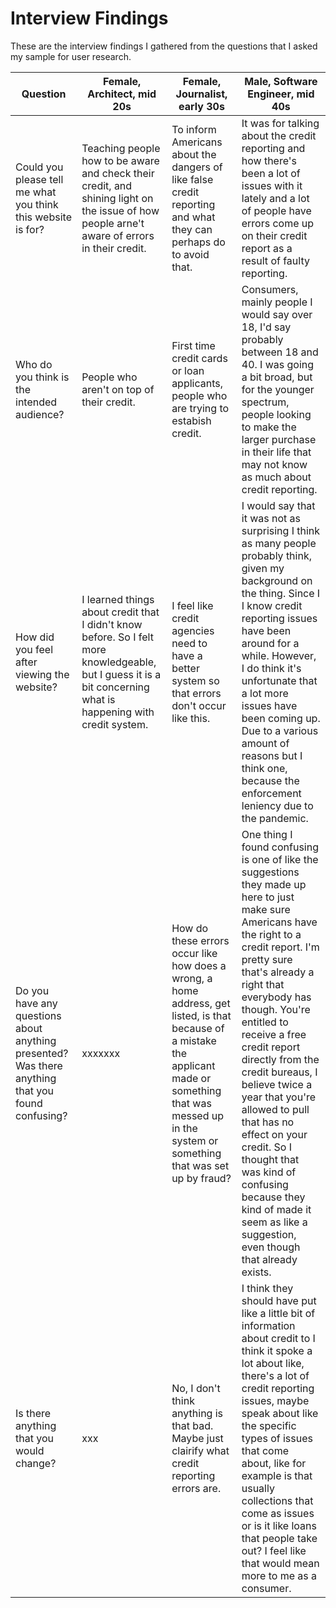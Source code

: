 # Interview Findings

These are the interview findings I gathered from the questions that I asked my sample for user research.


Question | Female, Architect, mid 20s | Female, Journalist, early 30s | Male, Software Engineer, mid 40s
---------|----------------------------|-------------------------------|---------------------------------
Could you please tell me what you think this website is for?| Teaching people how to be aware and check their credit, and shining light on the issue of how people arne't aware of errors in their credit. | To inform Americans about the dangers of like false credit reporting and what they can perhaps do to avoid that. | It was for talking about the credit reporting and how there's been a lot of issues with it lately and a lot of people have errors come up on their credit report as a result of faulty reporting.
Who do you think is the intended audience? | People who aren't on top of their credit. | First time credit cards or loan applicants, people who are trying to estabish credit. | Consumers, mainly people I would say over 18, I'd say probably between 18 and 40. I was going a bit broad, but for the younger spectrum, people looking to make the larger purchase in their life that may not know as much about credit reporting.
How did you feel after viewing the website? | I learned things about credit that I didn't know before. So I felt more knowledgeable, but I guess it is a bit concerning what is happening with credit system. |  I feel like credit agencies need to have a better system so that errors don't occur like this. | I would say that it was not as surprising I think as many people probably think, given my background on the thing. Since I I know credit reporting issues have been around for a while. However, I do think it's unfortunate that a lot more issues have been coming up. Due to a various amount of reasons but I think one, because the enforcement leniency due to the pandemic.
Do you have any questions about anything presented? Was there anything that you found confusing? | xxxxxxx | How do these errors occur like how does a wrong, a home address, get listed, is that because of a mistake the applicant made or something that was messed up in the system or something that was set up by fraud? | One thing I found confusing is one of like the suggestions they made up here to just make sure Americans have the right to a credit report. I'm pretty sure that's already a right that everybody has though. You're entitled to receive a free credit report directly from the credit bureaus, I believe twice a year that you're allowed to pull that has no effect on your credit. So I thought that was kind of confusing because they kind of made it seem as like a suggestion, even though that already exists.
Is there anything that you would change? | xxx | No, I don't think anything is that bad. Maybe just clairify what credit reporting errors are. | I think they should have put like a little bit of information about credit to I think it spoke a lot about like, there's a lot of credit reporting issues, maybe speak about like the specific types of issues that come about, like for example is that usually collections that come as issues or is it like loans that people take out? I feel like that would mean more to me as a consumer. 
